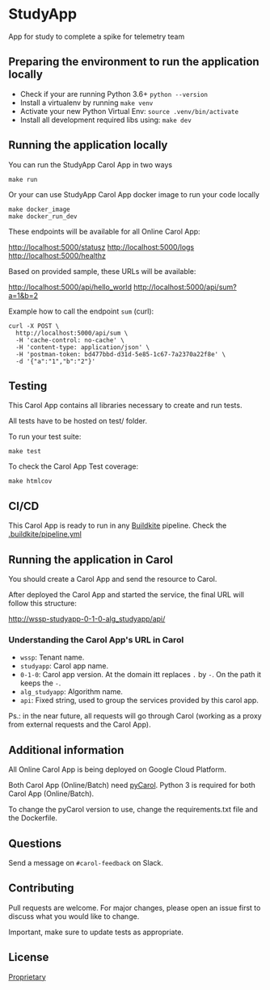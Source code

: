 # StudyApp

App for study to complete a spike for telemetry team

## Preparing the environment to run the application locally

* Check if your are running Python 3.6+ ``python --version``
* Install a virtualenv by running ``make venv``
* Activate your new Python Virtual Env: ``source .venv/bin/activate``
* Install all development required libs using: ``make dev``

## Running the application locally

You can run the StudyApp Carol App in two ways

```shell
make run
```

Or your can use StudyApp Carol App docker image to run your code locally

```shell
make docker_image
make docker_run_dev
```

These endpoints will be available for all Online Carol App:

<http://localhost:5000/statusz>
<http://localhost:5000/logs>
<http://localhost:5000/healthz>

Based on provided sample, these URLs will be available:

<http://localhost:5000/api/hello_world>
<http://localhost:5000/api/sum?a=1&b=2>

Example how to call the endpoint `sum` (curl):

```shell
curl -X POST \
  http://localhost:5000/api/sum \
  -H 'cache-control: no-cache' \
  -H 'content-type: application/json' \
  -H 'postman-token: bd477bbd-d31d-5e85-1c67-7a2370a22f8e' \
  -d '{"a":"1","b":"2"}'
```

## Testing

This Carol App contains all libraries necessary to create and run tests.

All tests have to be hosted on test/ folder.

To run your test suite:

```shell
make test
```

To check the Carol App Test coverage:

```shell
make htmlcov
```

## CI/CD

This Carol App is ready to run in any [Buildkite](https://buildkite.com) pipeline. Check the [.buildkite/pipeline.yml](.buildkite/pipeline.yml)

## Running the application in Carol

You should create a Carol App and send the resource to Carol.

After deployed the Carol App and started the service, the final URL will follow this structure:

<http://wssp-studyapp-0-1-0-alg_studyapp/api/>

### Understanding the Carol App's URL in Carol

* `wssp`: Tenant name.
* `studyapp`: Carol app name.
* `0-1-0`: Carol app version. At the domain itt replaces `.` by `-`. On the path it keeps the `-`.
* `alg_studyapp`: Algorithm name.
* `api`: Fixed string, used to group the services provided by this carol app.

Ps.: in the near future, all requests will go through Carol (working as a proxy from external requests and the Carol App).

## Additional information

All Online Carol App is being deployed on Google Cloud Platform.

Both Carol App (Online/Batch) need [pyCarol](https://github.com/totvslabs/pyCarol).
Python 3 is required for both Carol App (Online/Batch).

To change the pyCarol version to use, change the requirements.txt file and the Dockerfile.

## Questions

Send a message on `#carol-feedback` on Slack.


## Contributing

Pull requests are welcome. For major changes, please open an issue first to discuss what you would like to change.

Important, make sure to update tests as appropriate.

## License

[Proprietary](LICENSE)
